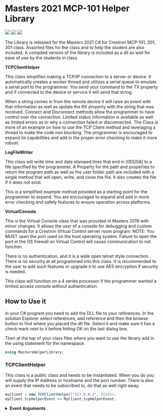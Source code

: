 # Masters 2021 MCP-101 Helper Library 
<img src="https://img.shields.io/badge/Language-C Sharp-blue">
<img src="https://img.shields.io/badge/Platform-Crestron-blue">
<img src="https://img.shields.io/badge/Masters- 2021-blue">


 The Library is released for the Masters 2021  C# for Crestron MCP-101, 201, 301 class.  Assorted files for the class and to help the student are also included.    A compiled version of the library is included as a dll as well for ease of use by the students in class.

**TCPClientHelper**

This class simplifies making a TCP/IP connection to a server or device. It automatically creates a worker thread and utilizes a serial queue to emulate a serial port to the programmer.  You send your command to  the TX property and if connected to the device or service it will send that string.

When a string comes in from the remote device it will raise an event with that information as well as update the RX property with the string that was received.  Connect and Disconnect methods allow the programmer to have control over the connection.  Limited status information is available as well as limited errors as to why a connection failed or disconnected.  The Class is more of an example on how to use the TCP Client method and leveraging a thread to make the code non blocking.  The programmer is encouraged to expand its capabilities and add in the proper error checking to make it more robust.

**LogFileWriter**

This class will write time and date stamped  lines that end in [0D][0A] to a file specified by the programmer.  A Property for the path and properties to return the program path as well as the user folder path are included with a single method that will open, write, and close the file.  It also creates the file if it does not exist.  
  
This is a simplified example method provided as a starting point for the programmer to expand.  You are encouraged to expand and add in more error checking and safety features to ensure operation across platforms.

**VirtualConsole**

This is the Virtual Console class that was provided in Masters 2019 with minor changes. It allows the user of a console for debugging and custom commands for a Crestron Virtual Control server room program.  NOTE: You MUST open the port used on the host operating system.  Failure to open the port in the OS firewall on Virtual Control will cause communication to not function.

There is no authentication, and it is a wide open telnet style connection.  There is no security at all programmed into this class.  It is recommended to the user to add such features or upgrade it to use AES encryption if security is needed.

This class will function on a 4 series processor if the programmer wanted a limited access console without authentication.




## How to Use it

 In your C# program you need to add the DLL file to your references.   In the solution Explorer select references, add reference and then the browse button to find where you placed the dll file.  Select it and make sure  it has a check mark next to it before hitting OK on the last dialog box.

Then at the top of your class files where you want to use the library add in the using statement for the namespace.
```C#
using MastersHelperLibrary;
```

### TCPClientHelper

This class is a public class and needs to be instantiated.  When you do you will supply the IP Address or hostname and the port number.   There is also an event that needs to be subscribed to, do that as well right away.
```C#
myClient = new TCPClientHelper("127.0.0.1", 55555);
myClient.tcpHelperEvent += MyClient_tcpHelperEvent;
```
<details><summary><b>Event Arguments</b></summary>

The event has arguments that will contain information.   RX is the last packet recieved by the client, Message contains what kind of event was thrown as well as Connected boolean and a status integer.

to Send text to the connected device simply send a string to the myClient.TX property.
